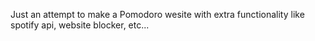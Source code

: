 Just an attempt to make a Pomodoro wesite with extra functionality like spotify api, website blocker, etc...
